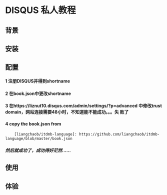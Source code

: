 # DISQUS 私人教程

## 背景

## 安装

## 配置
####    1 注册DISQUS并得到shortname
####    2 在book.json中更改shortname
####    3 在https://liznut10.disqus.com/admin/settings/?p=advanced                   中修改trust domain，网站连接需要48小时，不知道能不能成功。。。失           败了
####        4 copy the book.json from
        [liangchaob/itdmb-language]: https://github.com/liangchaob/itdmb-language/blob/master/book.json
        
#####        然后就成功了，成功得好茫然......
     
## 使用

## 体验

